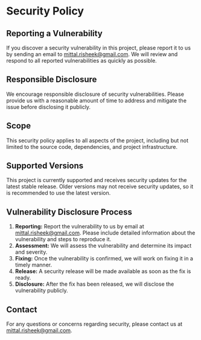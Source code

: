 # Security Policy

## Reporting a Vulnerability

If you discover a security vulnerability in this project, please report it to us by sending an email to [mittal.risheek@gmail.com](mailto:mittal.risheek@gmail.com). We will review and respond to all reported vulnerabilities as quickly as possible.

## Responsible Disclosure

We encourage responsible disclosure of security vulnerabilities. Please provide us with a reasonable amount of time to address and mitigate the issue before disclosing it publicly.

## Scope

This security policy applies to all aspects of the project, including but not limited to the source code, dependencies, and project infrastructure.

## Supported Versions

This project is currently supported and receives security updates for the latest stable release. Older versions may not receive security updates, so it is recommended to use the latest version.

## Vulnerability Disclosure Process

1. **Reporting:** Report the vulnerability to us by email at [mittal.risheek@gmail.com](mailto:mittal.risheek@gmail.com). Please include detailed information about the vulnerability and steps to reproduce it.
2. **Assessment:** We will assess the vulnerability and determine its impact and severity.
3. **Fixing:** Once the vulnerability is confirmed, we will work on fixing it in a timely manner.
4. **Release:** A security release will be made available as soon as the fix is ready.
5. **Disclosure:** After the fix has been released, we will disclose the vulnerability publicly.

## Contact

For any questions or concerns regarding security, please contact us at [mittal.risheek@gmail.com](mailto:mittal.risheek@gmail.com).
